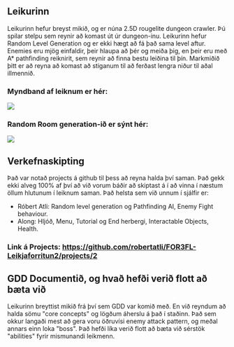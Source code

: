 ## Leikurinn

Leikurinn hefur breyst mikið, og er núna 2.5D rougelite dungeon crawler. Þú spilar stelpu sem reynir að komast út úr dungeon-inu. Leikurinn hefur Random Level Generation og er ekki hægt að fá það sama level aftur. Enemies eru mjög einfaldir, þeir hlaupa að þér og meiða þig, en þeir eru með A* pathfinding reiknirit, sem reynir að finna bestu leiðina til þín. Markmiðið þitt er að reyna að komast að stiganum til að ferðast lengra niður til aðal illmennið. 

### Myndband af leiknum er hér: 
[![](http://img.youtube.com/vi/hbyjrrFFu4U/0.jpg)](http://www.youtube.com/watch?v=hbyjrrFFu4U "myndband af leiknum")

### Random Room generation-ið er sýnt hér: 
[![](http://img.youtube.com/vi/7tGWJR9KZJ0/0.jpg)](http://www.youtube.com/watch?v=7tGWJR9KZJ0 "Random room generationið")

## Verkefnaskipting

Það var notað projects á github til þess að reyna halda því saman. Það gekk ekki alveg 100% af því að við vorum báðir að skiptast á í að vinna í næstum öllum hlutunum í leiknum saman. Það helsta sem við unnum í sjálfir er:
- Róbert Atli: Random level generation og Pathfinding AI, Enemy Fight behaviour.
- Along: Hljóð, Menu, Tutorial og End herbergi, Interactable Objects, Health.

### Link á Projects: https://github.com/robertatli/FOR3FL-Leikjaforritun2/projects/2

## GDD Documentið, og hvað hefði verið flott að bæta við

Leikurinn breyttist mikið frá því sem GDD var komið með. En við reyndum að halda sömu "core concepts" og lögðum áherslu á það í staðinn. Það sem okkur langaði mest að gera voru öðruvísi enemy attack pattern, og meðal annars einn loka "boss". Það hefði líka verið flott að bæta við sérstök "abilities" fyrir mismunandi leikmenn.
